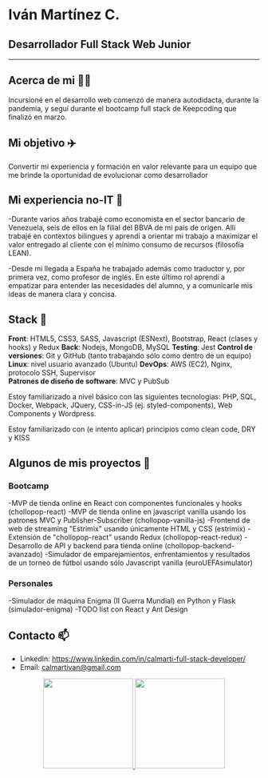 # Iván Martínez C.  
## Desarrollador Full Stack Web Junior

---

## Acerca de mi :raising_hand_man:

Incursioné en el desarrollo web comenzó de manera autodidacta, durante la pandemia, y seguí durante el bootcamp full stack de Keepcoding que finalizó en marzo. 

## Mi objetivo :airplane:
Convertir mi experiencia y formación en valor relevante para un equipo que me brinde la oportunidad de evolucionar como desarrollador
 
## Mi experiencia no-IT :bank:

-Durante varios años trabajé como economista en el sector bancario de Venezuela, seis de ellos en la filial del BBVA de mi país de origen. 
Allí trabajé en contextos bilingues y aprendí a orientar mi trabajo a maximizar el valor entregado al cliente con el mínimo consumo de recursos 
(filosofía LEAN). 

-Desde mi llegada a España he trabajado además como traductor y, por primera vez, como profesor de inglés. En este último rol aprendí a empatizar para entender las necesidades del alumno, y a comunicarle mis ideas de manera clara y concisa.

## Stack :martial_arts_uniform:

**Front**: HTML5, CSS3, SASS, Javascript (ESNext), Bootstrap, React (clases y hooks) y Redux
**Back**: Nodejs, MongoDB, MySQL
**Testing**: Jest
**Control de versiones**: Git y GitHub (tanto trabajando sólo como dentro de un equipo)
**Linux**: nivel usuario avanzado (Ubuntu)
**DevOps**: AWS (EC2), Nginx, protocolo SSH, Supervisor  
**Patrones de diseño de software**: MVC y PubSub

Estoy familiarizado a nivel básico con las siguientes tecnologías: PHP, SQL, Docker, Webpack, JQuery, CSS-in-JS (ej. styled-components), Web Components y Wordpress.

Estoy familiarizado con (e intento aplicar) principios como clean code, DRY y KISS

## Algunos de mis proyectos :mega: 

### Bootcamp
-MVP de tienda online en React con componentes funcionales y hooks (chollopop-react)
-MVP de tienda online en javascript vanilla usando los patrones MVC y Publisher-Subscriber (chollopop-vanilla-js)
-Frontend de web de streaming "Estrimix" usando únicamente HTML y CSS (estrimix)
-Extensión de "chollopop-react" usando Redux (chollopop-react-redux)
-Desarrollo de API y backend para tienda online (chollopop-backend-avanzado)
-Simulador de emparejamientos, enfrentamientos y resultados de un torneo de fútbol usando sólo Javascript vanilla (euroUEFAsimulator)

### Personales
-Simulador de máquina Enigma (II Guerra Mundial) en Python y Flask (simulador-enigma)
-TODO list con React y Ant Design

## Contacto  📫
- LinkedIn: https://www.linkedin.com/in/calmarti-full-stack-developer/
- Email: calmartivan@gmail.com

<!--**calmarti/calmarti** is a ✨ _special_ ✨ repository because its `README.md` (this file) appears on your GitHub profile.-->


<p align="center">
<a href="https://github.com/[calmarti]">
  <img height="180em" src="https://github-readme-stats-eight-theta.vercel.app/api?username=calmarti&show_icons=true&theme=algolia&include_all_commits=true&count_private=true"/>
  <img height="180em" src="https://github-readme-stats-eight-theta.vercel.app/api/top-langs/?username=calmarti&layout=compact&langs_count=8&theme=algolia"/>
</a>
</p>

